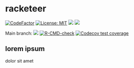 
<!-- README.md is generated from README.Rmd. Please edit that file -->

# racketeer

<!-- badges: start -->

[![CodeFactor](https://www.codefactor.io/repository/github/jvieroe/racketeer/badge)](https://www.codefactor.io/repository/github/jvieroe/racketeer)
[![License:
MIT](https://img.shields.io/badge/license-MIT-blue.svg)](https://cran.r-project.org/web/licenses/MIT)
[![](https://img.shields.io/badge/lifecycle-experimental-orange.svg)](https://lifecycle.r-lib.org/articles/stages.html#experimental)
[![](https://img.shields.io/github/last-commit/jvieroe/racketeer.svg)](https://github.com/jvieroe/racketeer/commits/main)

Main branch:
[![](https://img.shields.io/badge/devel%20version-0.0.0.9000-blue.svg)](https://github.com/https://github.com/jvieroe/racketeer)
[![R-CMD-check](https://github.com/jvieroe/racketeer/workflows/R-CMD-check/badge.svg)](https://github.com/jvieroe/racketeer/actions)
[![Codecov test
coverage](https://codecov.io/gh/jvieroe/racketeer/branch/main/graph/badge.svg)](https://app.codecov.io/gh/jvieroe/racketeer?branch=main)
<!-- badges: end -->

## lorem ipsum

dolor sit amet
